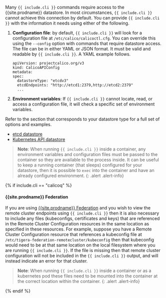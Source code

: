 Many `{{ include.cli }}` commands require access to the {{site.prodname}} datastore. In most
circumstances, `{{ include.cli }}` cannot achieve this connection by default. You can provide
`{{ include.cli }}` with the information it needs using either of the following.

1. **Configuration file**: by default, `{{ include.cli }}` will look for a configuration file
at `/etc/calico/calicoctl.cfg`. You can override this using the `--config` option with 
commands that require datastore access. The file can be in either YAML or JSON format. 
It must be valid and readable by `{{ include.cli }}`. A YAML example follows.

   ```
   apiVersion: projectcalico.org/v3
   kind: CalicoAPIConfig
   metadata:
   spec:
     datastoreType: "etcdv3"
     etcdEndpoints: "http://etcd1:2379,http://etcd2:2379"
     ...
   ```

1. **Environment variables**: If `{{ include.cli }}` cannot locate, read, or access a configuration
file, it will check a specific set of environment variables.

Refer to the section that corresponds to your datastore type for a full set of options 
and examples.

- [etcd datastore](/{{page.version}}/usage/{{include.cli}}/configure/etcd)
- [Kubernetes API datastore](/{{page.version}}/usage/{{include.cli}}/configure/kdd)

> **Note**: When running `{{ include.cli }}` inside a container, any environment variables and 
> configuration files must be passed to the container so they are available to 
> the process inside. It can be useful to keep a running container (that sleeps) configured 
> for your datastore, then it is possible to `exec` into the container and have an 
> already configured environment.
{: .alert .alert-info}

{% if include.cli == "calicoq" %}
#### {{site.prodname}} Federation

If you are using [{{site.prodname}} Federation](/{{page.version}}/usage/federation/index) and you wish to view the
remote cluster endpoints using `{{ include.cli }}` then it is also necessary to include any files (kubeconfigs, 
certificates and keys) that are referenced in the Remote Cluster Configuration resources in the same location as
specified in these resources. For example, suppose you have a Remote Cluster Configuration resource that references a 
kubeconfig file at `/etc/tigera-federation-remotecluster/kubeconfig` then that kubeconfig would need to be at
that same location on the local filesystem where you are running `{{ include.cli }}`. If the file is missing then that
remote cluster configuration will not be included in the `{{ include.cli }}` output, and will instead indicate
an error for that cluster.

> **Note**: When running `{{ include.cli }}` inside a container or as a kubernetes pod these files need to be mounted 
> into the container at the correct location within the container.
{: .alert .alert-info}

{% endif %}

